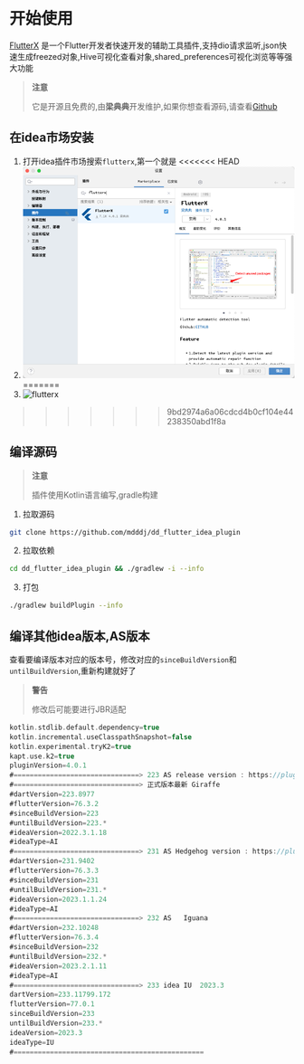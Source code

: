 # 开始使用

[FlutterX](https://flutterx.itbug.shop) 是一个Flutter开发者快速开发的辅助工具插件,支持dio请求监听,json快速生成freezed对象,Hive可视化查看对象,shared_preferences可视化浏览等等强大功能

> **注意**
>
> 它是开源且免费的,由**梁典典**开发维护,如果你想查看源码,请查看[Github](https://github.com/mdddj/dd_flutter_idea_plugin)

## 在idea市场安装

1. 打开idea插件市场搜索`flutterx`,第一个就是
<<<<<<< HEAD
2. ![flutterx](../assets/images/start_01.png)
=======
2. ![flutterx](/images/start/start_01.png)
>>>>>>> 9bd2974a6a06cdcd4b0cf104e44238350abd1f8a

## 编译源码

> **注意**
>
> 插件使用Kotlin语言编写,gradle构建

1. 拉取源码

```bash
git clone https://github.com/mdddj/dd_flutter_idea_plugin
```

2. 拉取依赖

```bash
cd dd_flutter_idea_plugin && ./gradlew -i --info
```

3. 打包

```bash
./gradlew buildPlugin --info
```

## 编译其他idea版本,AS版本

查看要编译版本对应的版本号，修改对应的`sinceBuildVersion`和`untilBuildVersion`,重新构建就好了

> **警告**
>
> 修改后可能要进行JBR适配

```kotlin
kotlin.stdlib.default.dependency=true
kotlin.incremental.useClasspathSnapshot=false
kotlin.experimental.tryK2=true
kapt.use.k2=true
pluginVersion=4.0.1
#===============================> 223 AS release version : https://plugins.jetbrains.com/docs/intellij/android-studio-releases-list.html
#===============================> 正式版本最新 Giraffe
#dartVersion=223.8977
#flutterVersion=76.3.2
#sinceBuildVersion=223
#untilBuildVersion=223.*
#ideaVersion=2022.3.1.18
#ideaType=AI
#===============================> 231 AS Hedgehog version : https://plugins.jetbrains.com/docs/intellij/android-studio-releases-list.html
#dartVersion=231.9402
#flutterVersion=76.3.3
#sinceBuildVersion=231
#untilBuildVersion=231.*
#ideaVersion=2023.1.1.24
#ideaType=AI
#===============================> 232 AS   Iguana
#dartVersion=232.10248
#flutterVersion=76.3.4
#sinceBuildVersion=232
#untilBuildVersion=232.*
#ideaVersion=2023.2.1.11
#ideaType=AI
#===============================> 233 idea IU  2023.3
dartVersion=233.11799.172
flutterVersion=77.0.1
sinceBuildVersion=233
untilBuildVersion=233.*
ideaVersion=2023.3
ideaType=IU
#===============================================
```

